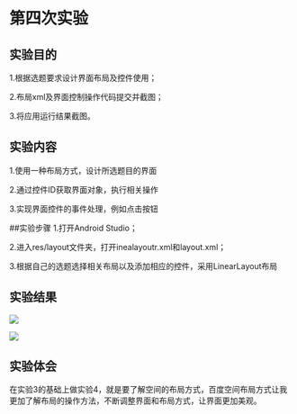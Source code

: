 # 第四次实验

## 实验目的
1.根据选题要求设计界面布局及控件使用；

2.布局xml及界面控制操作代码提交并截图；

3.将应用运行结果截图。

## 实验内容

1.使用一种布局方式，设计所选题目的界面

2.通过控件ID获取界面对象，执行相关操作

3.实现界面控件的事件处理，例如点击按钮

##实验步骤 
1.打开Android Studio；

2.进入res/layout文件夹，打开inealayoutr.xml和layout.xml；

3.根据自己的选题选择相关布局以及添加相应的控件，采用LinearLayout布局


## 实验结果

 
 ![](https://github.com/LyL111/android-labs-2018/blob/master/soft1614080902235/3.png)
 

 ![](https://github.com/LyL111/android-labs-2018/blob/master/soft1614080902235/4.png)
  
  
 ## 实验体会
   
 在实验3的基础上做实验4，就是要了解空间的布局方式，百度空间布局方式让我更加了解布局的操作方法，不断调整界面和布局方式，让界面更加美观。
  
